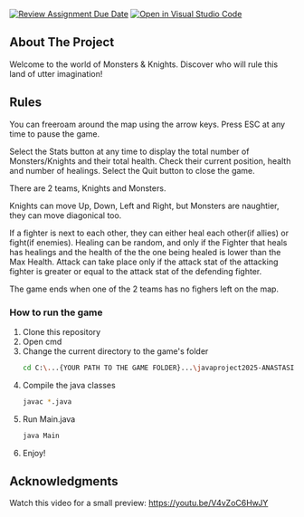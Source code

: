 [![Review Assignment Due Date](https://classroom.github.com/assets/deadline-readme-button-22041afd0340ce965d47ae6ef1cefeee28c7c493a6346c4f15d667ab976d596c.svg)](https://classroom.github.com/a/eYiY0jga)
[![Open in Visual Studio Code](https://classroom.github.com/assets/open-in-vscode-2e0aaae1b6195c2367325f4f02e2d04e9abb55f0b24a779b69b11b9e10269abc.svg)](https://classroom.github.com/online_ide?assignment_repo_id=19699699&assignment_repo_type=AssignmentRepo)

<!-- ABOUT THE PROJECT -->
## About The Project

Welcome to the world of Monsters & Knights. Discover who will rule this land of utter imagination!

## Rules

You can freeroam around the map using the arrow keys. Press ESC at any time to pause the game.

Select the Stats button at any time to display the total number of Monsters/Knights and their total health. Check their current position, health and number of healings.
Select the Quit button to close the game.

There are 2 teams, Knights and Monsters.

Knights can move Up, Down, Left and Right, but Monsters are naughtier, they can move diagonical too.

If a fighter is next to each other, they can either heal each other(if allies) or fight(if enemies).
Healing can be random, and only if the Fighter that heals has healings and the health of the the one being healed is lower than the Max Health.
Attack can take place only if the attack stat of the attacking fighter is greater or equal to the attack stat of the defending fighter.

The game ends when one of the 2 teams has no fighers left on the map.

### How to run the game
1. Clone this repository
2. Open cmd
3. Change the current directory to the game's folder
   ```sh
   cd C:\...{YOUR PATH TO THE GAME FOLDER}...\javaproject2025-ANASTASIA-KESISI\Assignment_4\src
   ```
4. Compile the java classes
   ```sh
   javac *.java
   ```
5. Run Main.java
   ```js
   java Main
   ```
6. Enjoy!

<!-- ACKNOWLEDGMENTS -->
## Acknowledgments

Watch this video for a small preview:
https://youtu.be/V4vZoC6HwJY




